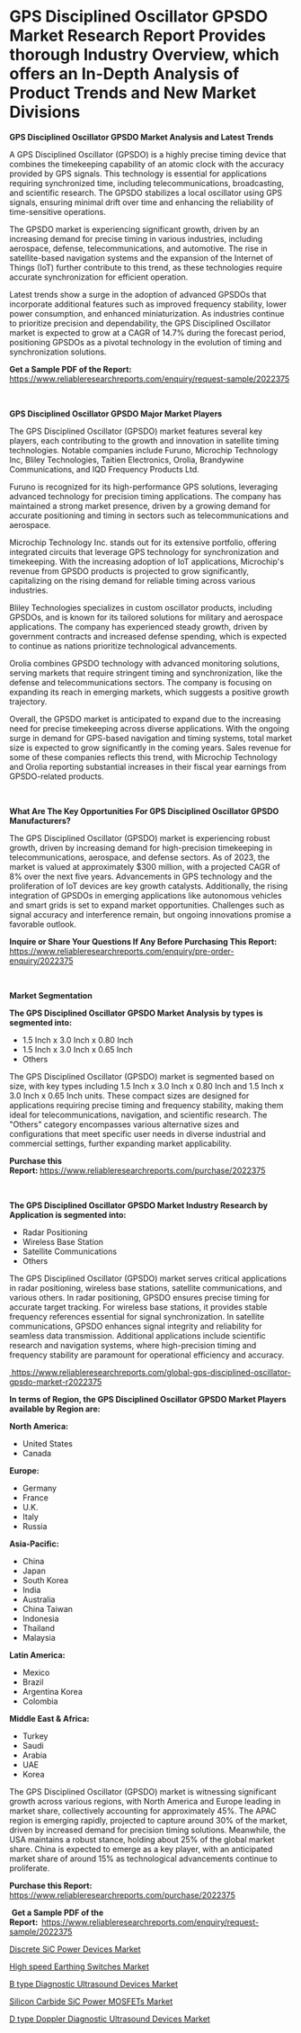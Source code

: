 <p><h1>GPS Disciplined Oscillator GPSDO Market Research Report Provides thorough Industry Overview, which offers an In-Depth Analysis of Product Trends and New Market Divisions</h1></p><p><strong>GPS Disciplined Oscillator GPSDO Market Analysis and Latest Trends</strong></p>
<p><p>A GPS Disciplined Oscillator (GPSDO) is a highly precise timing device that combines the timekeeping capability of an atomic clock with the accuracy provided by GPS signals. This technology is essential for applications requiring synchronized time, including telecommunications, broadcasting, and scientific research. The GPSDO stabilizes a local oscillator using GPS signals, ensuring minimal drift over time and enhancing the reliability of time-sensitive operations.</p><p>The GPSDO market is experiencing significant growth, driven by an increasing demand for precise timing in various industries, including aerospace, defense, telecommunications, and automotive. The rise in satellite-based navigation systems and the expansion of the Internet of Things (IoT) further contribute to this trend, as these technologies require accurate synchronization for efficient operation.</p><p>Latest trends show a surge in the adoption of advanced GPSDOs that incorporate additional features such as improved frequency stability, lower power consumption, and enhanced miniaturization. As industries continue to prioritize precision and dependability, the GPS Disciplined Oscillator market is expected to grow at a CAGR of 14.7% during the forecast period, positioning GPSDOs as a pivotal technology in the evolution of timing and synchronization solutions.</p></p>
<p><strong>Get a Sample PDF of the Report:&nbsp;</strong> <a href="https://www.reliableresearchreports.com/enquiry/request-sample/2022375?utm_campaign=33&utm_medium=2&utm_source=Github&utm_content=ia&utm_term=29032025&utm_id=gps-disciplined-oscillator-gpsdo">https://www.reliableresearchreports.com/enquiry/request-sample/2022375</a></p>
<p>&nbsp;</p>
<p><strong>GPS Disciplined Oscillator GPSDO Major Market Players</strong></p>
<p><p>The GPS Disciplined Oscillator (GPSDO) market features several key players, each contributing to the growth and innovation in satellite timing technologies. Notable companies include Furuno, Microchip Technology Inc, Bliley Technologies, Taitien Electronics, Orolia, Brandywine Communications, and IQD Frequency Products Ltd.</p><p>Furuno is recognized for its high-performance GPS solutions, leveraging advanced technology for precision timing applications. The company has maintained a strong market presence, driven by a growing demand for accurate positioning and timing in sectors such as telecommunications and aerospace.</p><p>Microchip Technology Inc. stands out for its extensive portfolio, offering integrated circuits that leverage GPS technology for synchronization and timekeeping. With the increasing adoption of IoT applications, Microchip's revenue from GPSDO products is projected to grow significantly, capitalizing on the rising demand for reliable timing across various industries.</p><p>Bliley Technologies specializes in custom oscillator products, including GPSDOs, and is known for its tailored solutions for military and aerospace applications. The company has experienced steady growth, driven by government contracts and increased defense spending, which is expected to continue as nations prioritize technological advancements.</p><p>Orolia combines GPSDO technology with advanced monitoring solutions, serving markets that require stringent timing and synchronization, like the defense and telecommunications sectors. The company is focusing on expanding its reach in emerging markets, which suggests a positive growth trajectory.</p><p>Overall, the GPSDO market is anticipated to expand due to the increasing need for precise timekeeping across diverse applications. With the ongoing surge in demand for GPS-based navigation and timing systems, total market size is expected to grow significantly in the coming years. Sales revenue for some of these companies reflects this trend, with Microchip Technology and Orolia reporting substantial increases in their fiscal year earnings from GPSDO-related products.</p></p>
<p>&nbsp;</p>
<p><strong>What Are The Key Opportunities For GPS Disciplined Oscillator GPSDO Manufacturers?</strong></p>
<p><p>The GPS Disciplined Oscillator (GPSDO) market is experiencing robust growth, driven by increasing demand for high-precision timekeeping in telecommunications, aerospace, and defense sectors. As of 2023, the market is valued at approximately $300 million, with a projected CAGR of 8% over the next five years. Advancements in GPS technology and the proliferation of IoT devices are key growth catalysts. Additionally, the rising integration of GPSDOs in emerging applications like autonomous vehicles and smart grids is set to expand market opportunities. Challenges such as signal accuracy and interference remain, but ongoing innovations promise a favorable outlook.</p></p>
<p><strong>Inquire or Share Your Questions If Any Before Purchasing This Report:</strong> <a href="https://www.reliableresearchreports.com/enquiry/pre-order-enquiry/2022375?utm_campaign=33&utm_medium=2&utm_source=Github&utm_content=ia&utm_term=29032025&utm_id=gps-disciplined-oscillator-gpsdo">https://www.reliableresearchreports.com/enquiry/pre-order-enquiry/2022375</a></p>
<p>&nbsp;</p>
<p><strong>Market Segmentation</strong></p>
<p><strong>The GPS Disciplined Oscillator GPSDO Market Analysis by types is segmented into:</strong></p>
<p><ul><li>1.5 Inch x 3.0 Inch x 0.80 Inch</li><li>1.5 Inch x 3.0 Inch x 0.65 Inch</li><li>Others</li></ul></p>
<p><p>The GPS Disciplined Oscillator (GPSDO) market is segmented based on size, with key types including 1.5 Inch x 3.0 Inch x 0.80 Inch and 1.5 Inch x 3.0 Inch x 0.65 Inch units. These compact sizes are designed for applications requiring precise timing and frequency stability, making them ideal for telecommunications, navigation, and scientific research. The "Others" category encompasses various alternative sizes and configurations that meet specific user needs in diverse industrial and commercial settings, further expanding market applicability.</p></p>
<p><strong>Purchase this Report:&nbsp;</strong><a href="https://www.reliableresearchreports.com/purchase/2022375?utm_campaign=33&utm_medium=2&utm_source=Github&utm_content=ia&utm_term=29032025&utm_id=gps-disciplined-oscillator-gpsdo">https://www.reliableresearchreports.com/purchase/2022375</a></p>
<p>&nbsp;</p>
<p><strong>The GPS Disciplined Oscillator GPSDO Market Industry Research by Application is segmented into:</strong></p>
<p><ul><li>Radar Positioning</li><li>Wireless Base Station</li><li>Satellite Communications</li><li>Others</li></ul></p>
<p><p>The GPS Disciplined Oscillator (GPSDO) market serves critical applications in radar positioning, wireless base stations, satellite communications, and various others. In radar positioning, GPSDO ensures precise timing for accurate target tracking. For wireless base stations, it provides stable frequency references essential for signal synchronization. In satellite communications, GPSDO enhances signal integrity and reliability for seamless data transmission. Additional applications include scientific research and navigation systems, where high-precision timing and frequency stability are paramount for operational efficiency and accuracy.</p></p>
<p><a href="https://www.reliableresearchreports.com/global-gps-disciplined-oscillator-gpsdo-market-r2022375?utm_campaign=33&utm_medium=2&utm_source=Github&utm_content=ia&utm_term=29032025&utm_id=gps-disciplined-oscillator-gpsdo">&nbsp;https://www.reliableresearchreports.com/global-gps-disciplined-oscillator-gpsdo-market-r2022375</a></p>
<p><strong>In terms of Region, the GPS Disciplined Oscillator GPSDO Market Players available by Region are:</strong></p>
<p>
    <p> <strong> North America: </strong>
        <ul>
            <li>United States</li>
            <li>Canada</li>
        </ul>
        </p> 
    <p> <strong> Europe: </strong>
        <ul>
            <li>Germany</li>
            <li>France</li>
            <li>U.K.</li>
            <li>Italy</li>
            <li>Russia</li>
        </ul>
        </p> 
    <p> <strong> Asia-Pacific: </strong>
        <ul>
            <li>China</li>
            <li>Japan</li>
            <li>South Korea</li>
            <li>India</li>
            <li>Australia</li>
            <li>China Taiwan</li>
            <li>Indonesia</li>
            <li>Thailand</li>
            <li>Malaysia</li>
        </ul>
        </p> 
    <p> <strong> Latin America: </strong>
        <ul>
            <li>Mexico</li>
            <li>Brazil</li>
            <li>Argentina Korea</li>
            <li>Colombia</li>
        </ul>
        </p> 
    <p> <strong> Middle East & Africa: </strong>
        <ul>
            <li>Turkey</li>
            <li>Saudi</li>
            <li>Arabia</li>
            <li>UAE</li>
            <li>Korea</li>
        </ul>
    </p>
    </p>
<p><p>The GPS Disciplined Oscillator (GPSDO) market is witnessing significant growth across various regions, with North America and Europe leading in market share, collectively accounting for approximately 45%. The APAC region is emerging rapidly, projected to capture around 30% of the market, driven by increased demand for precision timing solutions. Meanwhile, the USA maintains a robust stance, holding about 25% of the global market share. China is expected to emerge as a key player, with an anticipated market share of around 15% as technological advancements continue to proliferate.</p></p>
<p><strong>Purchase this Report: </strong><a href="https://www.reliableresearchreports.com/purchase/2022375?utm_campaign=33&utm_medium=2&utm_source=Github&utm_content=ia&utm_term=29032025&utm_id=gps-disciplined-oscillator-gpsdo">https://www.reliableresearchreports.com/purchase/2022375</a></p>
<p>&nbsp;<strong>Get a Sample PDF of the Report:&nbsp;&nbsp;</strong><a href="https://www.reliableresearchreports.com/enquiry/request-sample/2022375?utm_campaign=33&utm_medium=2&utm_source=Github&utm_content=ia&utm_term=29032025&utm_id=gps-disciplined-oscillator-gpsdo">https://www.reliableresearchreports.com/enquiry/request-sample/2022375</a></p>
<p><strong></strong></p>
<p><p><a href="https://github.com/danzopachllq/Market-Research-Report-List-1/blob/main/discrete-sic-power-devices-market.md?utm_campaign=33&utm_medium=2&utm_source=Github&utm_content=ia&utm_term=29032025&utm_id=gps-disciplined-oscillator-gpsdo">Discrete SiC Power Devices Market</a></p><p><a href="https://github.com/fendtdjunawo/Market-Research-Report-List-1/blob/main/high-speed-earthing-switches-market.md?utm_campaign=33&utm_medium=2&utm_source=Github&utm_content=ia&utm_term=29032025&utm_id=gps-disciplined-oscillator-gpsdo">High speed Earthing Switches Market</a></p><p><a href="https://github.com/catlowdarcys/Market-Research-Report-List-1/blob/main/b-type-diagnostic-ultrasound-devices-market.md?utm_campaign=33&utm_medium=2&utm_source=Github&utm_content=ia&utm_term=29032025&utm_id=gps-disciplined-oscillator-gpsdo">B type Diagnostic Ultrasound Devices Market</a></p><p><a href="https://github.com/hadshpinay/Market-Research-Report-List-1/blob/main/silicon-carbide-sic-power-mosfets-market.md?utm_campaign=33&utm_medium=2&utm_source=Github&utm_content=ia&utm_term=29032025&utm_id=gps-disciplined-oscillator-gpsdo">Silicon Carbide SiC Power MOSFETs Market</a></p><p><a href="https://github.com/ridchycarlas/Market-Research-Report-List-1/blob/main/d-type-doppler-diagnostic-ultrasound-devices-market.md?utm_campaign=33&utm_medium=2&utm_source=Github&utm_content=ia&utm_term=29032025&utm_id=gps-disciplined-oscillator-gpsdo">D type Doppler Diagnostic Ultrasound Devices Market</a></p></p>